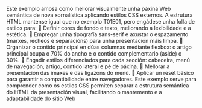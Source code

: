 Este exemplo amosa como mellorar visualmente unha páxina Web semántica de nova
xornalística aplicando estilos CSS externos. A estrutura HTML mantense igual que no exemplo
T01E01, pero engádese unha folla de estilos para:
 Definir cores de fondo e texto, mellorando a lexibilidade e a estética.
 Empregar unha tipografía sans-serif e axustar o espazamento (marxes, recheos e
separacións) para unha presentación máis limpa.
 Organizar o contido principal en dúas columnas mediante flexbox: o artigo principal
ocupa o 70% do ancho e o contido complementario (aside) o 30%.
 Engadir estilos diferenciados para cada sección: cabeceira, menú de navegación,
artigo, contido lateral e pé de páxina.
 Mellorar a presentación das imaxes e das ligazóns do menú.
 Aplicar un reset básico para garantir a compatibilidade entre navegadores.
Este exemplo serve para comprender como os estilos CSS permiten separar a estrutura
semántica do HTML da presentación visual, facilitando o mantemento e a adaptabilidade do sitio
Web